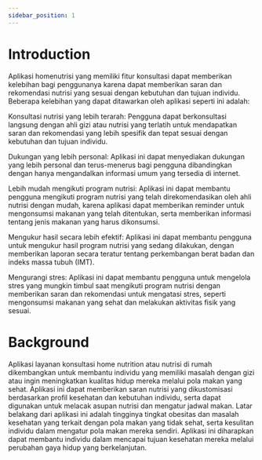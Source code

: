 ```yaml
---
sidebar_position: 1
---
```


# Introduction

 Aplikasi homenutrisi yang memiliki fitur konsultasi dapat memberikan kelebihan bagi penggunanya karena dapat memberikan saran dan rekomendasi nutrisi yang sesuai dengan kebutuhan dan tujuan individu. Beberapa kelebihan yang dapat ditawarkan oleh aplikasi seperti ini adalah:

Konsultasi nutrisi yang lebih terarah: Pengguna dapat berkonsultasi langsung dengan ahli gizi atau nutrisi yang terlatih untuk mendapatkan saran dan rekomendasi yang lebih spesifik dan tepat sesuai dengan kebutuhan dan tujuan individu.

Dukungan yang lebih personal: Aplikasi ini dapat menyediakan dukungan yang lebih personal dan terus-menerus bagi pengguna dibandingkan dengan hanya mengandalkan informasi umum yang tersedia di internet.

Lebih mudah mengikuti program nutrisi: Aplikasi ini dapat membantu pengguna mengikuti program nutrisi yang telah direkomendasikan oleh ahli nutrisi dengan mudah, karena aplikasi dapat memberikan reminder untuk mengonsumsi makanan yang telah ditentukan, serta memberikan informasi tentang jenis makanan yang harus dikonsumsi.

Mengukur hasil secara lebih efektif: Aplikasi ini dapat membantu pengguna untuk mengukur hasil program nutrisi yang sedang dilakukan, dengan memberikan laporan secara teratur tentang perkembangan berat badan dan indeks massa tubuh (IMT).

Mengurangi stres: Aplikasi ini dapat membantu pengguna untuk mengelola stres yang mungkin timbul saat mengikuti program nutrisi dengan memberikan saran dan rekomendasi untuk mengatasi stres, seperti mengonsumsi makanan yang sehat dan melakukan aktivitas fisik yang sesuai.

# Background

Aplikasi layanan konsultasi home nutrition atau nutrisi di rumah dikembangkan untuk membantu individu yang memiliki masalah dengan gizi atau ingin meningkatkan kualitas hidup mereka melalui pola makan yang sehat. Aplikasi ini dapat memberikan saran nutrisi yang dikustomisasi berdasarkan profil kesehatan dan kebutuhan individu, serta dapat digunakan untuk melacak asupan nutrisi dan mengatur jadwal makan. Latar belakang dari aplikasi ini adalah tingginya tingkat obesitas dan masalah kesehatan yang terkait dengan pola makan yang tidak sehat, serta kesulitan individu dalam mengatur pola makan mereka sendiri. Aplikasi ini diharapkan dapat membantu individu dalam mencapai tujuan kesehatan mereka melalui perubahan gaya hidup yang berkelanjutan.